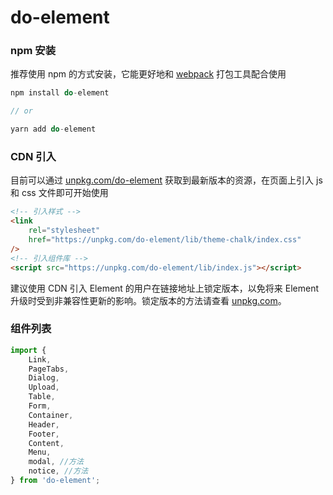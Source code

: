# do-element

### npm 安装

推荐使用 npm 的方式安装，它能更好地和 [webpack](https://webpack.js.org/) 打包工具配合使用

```js
npm install do-element

// or

yarn add do-element
```

### CDN 引入

目前可以通过 [unpkg.com/do-element](https://unpkg.com/do-element/) 获取到最新版本的资源，在页面上引入 js 和 css 文件即可开始使用

```html
<!-- 引入样式 -->
<link
	rel="stylesheet"
	href="https://unpkg.com/do-element/lib/theme-chalk/index.css"
/>
<!-- 引入组件库 -->
<script src="https://unpkg.com/do-element/lib/index.js"></script>
```

建议使用 CDN 引入 Element 的用户在链接地址上锁定版本，以免将来 Element 升级时受到非兼容性更新的影响。锁定版本的方法请查看 [unpkg.com](https://unpkg.com/)。

### 组件列表

```js
import {
	Link,
	PageTabs,
	Dialog,
	Upload,
	Table,
	Form,
	Container,
	Header,
	Footer,
	Content,
	Menu,
	modal, //方法
	notice, //方法
} from 'do-element';
```
